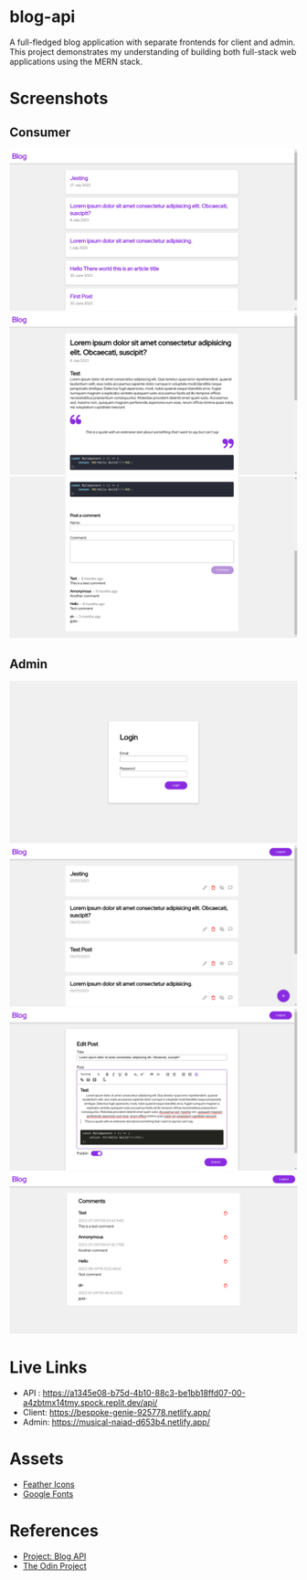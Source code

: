 # blog-api

A full-fledged blog application with separate frontends for client and admin. This project demonstrates my understanding of building both full-stack web applications using the MERN stack.

# Screenshots
## Consumer
<img src="https://github.com/dumb-programmer/blog-api/blob/main/screens/1.png"/>
<img src="https://github.com/dumb-programmer/blog-api/blob/main/screens/2.png"/>
<img src="https://github.com/dumb-programmer/blog-api/blob/main/screens/3.png"/>

## Admin
<img src="https://github.com/dumb-programmer/blog-api/blob/main/screens/4.png"/>
<img src="https://github.com/dumb-programmer/blog-api/blob/main/screens/5.png"/>
<img src="https://github.com/dumb-programmer/blog-api/blob/main/screens/6.png"/>
<img src="https://github.com/dumb-programmer/blog-api/blob/main/screens/7.png"/>

# Live Links
<!-- https://blog-api.asadkhan6192.repl.co/api/ -->
- API : <a href="https://a1345e08-b75d-4b10-88c3-be1bb18ffd07-00-a4zbtmx14tmy.spock.replit.dev/api/">https://a1345e08-b75d-4b10-88c3-be1bb18ffd07-00-a4zbtmx14tmy.spock.replit.dev/api/</a>
- Client: <a href="https://bespoke-genie-925778.netlify.app/">https://bespoke-genie-925778.netlify.app/</a>
- Admin: <a href="https://musical-naiad-d653b4.netlify.app/">https://musical-naiad-d653b4.netlify.app/</a>

# Assets

- <a href="https://feathericons.com/">Feather Icons</a>
- <a href="https://fonts.google.com/">Google Fonts</a>

# References

- <a href="https://www.theodinproject.com/lessons/nodejs-blog-api">Project: Blog API</a>
- <a href="https://www.theodinproject.com/">The Odin Project</a>
